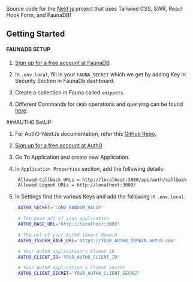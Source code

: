 Source code for the [Next.js](https://nextjs.org/) project that uses Tailwind CSS, SWR, React Hook Form, and FaunaDB!

## Getting Started
#### FAUNADB SETUP
1. [Sign up for a free account at FaunaDB](http://fauna.com).

2. In `.env.local`, fill in your `FAUNA_SECRET` which we get by adding Key in Security Section in FaunaDb dashboard.

3. Create a collection in Fauna called `snippets`.

4. Different Commands for `CRUD` operations and querying can be found [here](https://docs.fauna.com/fauna/current/start/fql_for_sql_users.html).

###AUTH0 SetUP

1. For Auth0-NextJs documentation, refer this [Github Repo](https://github.com/auth0/nextjs-auth0/blob/main/README.md).

2. [Sign up for a free account at Auth0](https://auth0.com/signup). 

3. Go To Application and create new Application.

4. In `Application Properties` section, add the following details:
   ```bash
    Allowed Callback URLs = http://localhost:3000/api/auth/callback
    Allowed Logout URLs = http://localhost:3000/
   ```
   
5. In Settings find the various Keys and add the following in `.env.local`.
   ```bash
    AUTH0_SECRET='LONG_RANDOM_VALUE'

    # The base url of your application
    AUTH0_BASE_URL='http://localhost:3000'

    # The url of your Auth0 tenant domain
    AUTH0_ISSUER_BASE_URL='https://YOUR_AUTH0_DOMAIN.auth0.com'

    # Your Auth0 application's Client ID
    AUTH0_CLIENT_ID='YOUR_AUTH0_CLIENT_ID'

    # Your Auth0 application's Client Secret
    AUTH0_CLIENT_SECRET='YOUR_AUTH0_CLIENT_SECRET'
    ```